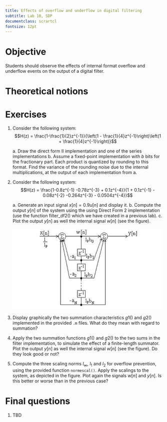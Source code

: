 ```yaml
---
title: Effects of overflow and underflow in digital filtering
subtitle: Lab 10, SDP
documentclass: scrartcl
fontsize: 12pt
---
```


# Objective

Students should observe the effects of internal format overflow and underflow 
events on the output of a digital filter.

# Theoretical notions

# Exercises

1. Consider the following system:
	$$H(z) = \frac{1-\frac{1}{2}z^{-1}}{\left(1 - \frac{1}{4}z^{-1}\right)\left(1 + \frac{1}{4}z^{-1}\right)}$$

    a. Draw the direct form II implementation and one of the 
    series implementations
	b. Assume a fixed-point implementation with $b$ bits for the fractionary part.
	Each product is quantized by rounding to this format.
	Find the variance of the rounding noise due to the 
	internal multiplications, at the output of each implementation
	from a.

2. Consider the following system:
	$$H(z) = \frac{1-0.8z^{-1} -0.78z^{-3} + 0.1z^{-4}}{1 + 0.1z^{-1} - 0.08z^{-2}
    -0.264z^{-3} - 0.0504z^{-4}}$$

    a. Generate an input signal $x[n] = 0.9 u[n]$ and display it.
    b. Compute the output $y[n]$ of the system using the using Direct Form 2 implementation
    (use the function filter_df2() which we have created in a previous lab).
    c. Plot the output $y[n]$ as well the internal signal $w[n]$ (see the figure).
    
    ![Scaling of a Direct Form 2 implementation](img/ScalingL2.png)

3. Display graphically the two summation characteristics $g1()$ and $g2()$ implemented in 
    the provided `.m` files. What do they mean with regard to summation?
    
4. Apply the two summation functions $g1()$ and $g2()$ to the two sums in the filter
   implementation, to simulate the effect of a finite-length summator. Plot the output $y[n]$ as well the internal signal $w[n]$ (see the figure). Do they look good or not?

5. Compute the three scaling norms $l_{\infty}$, $l_1$ and $l_2$ for overflow prevention,
    using the provided function `normescal()`. 
    Apply the scalings to the system, as depicted in the figure. Plot again the signals $w[n]$
    and $y[n]$. Is this better or worse than in the previous case?

# Final questions

1. TBD
